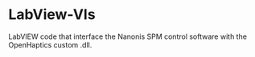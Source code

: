 # LabView-VIs
LabVIEW code that interface the Nanonis SPM control software with the OpenHaptics custom .dll.
